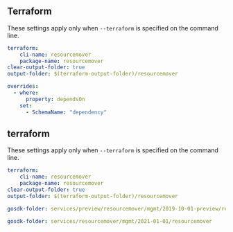 
## Terraform

These settings apply only when `--terraform` is specified on the command line.

``` yaml $(terraform)
terraform:
    cli-name: resourcemover
    package-name: resourcemover
clear-output-folder: true
output-folder: $(terraform-output-folder)/resourcemover
```

``` yaml $(terraform)
overrides:
  - where:
      property: dependsOn
    set:
      - SchemaName: "dependency"
```

## terraform

These settings apply only when `--terraform` is specified on the command line.

``` yaml $(terraform)
terraform:
    cli-name: resourcemover
    package-name: resourcemover
clear-output-folder: true
output-folder: $(terraform-output-folder)/resourcemover
```

```yaml $(tag) == 'package-2019-10-01-preview' && $(terraform)
gosdk-folder: services/preview/resourcemover/mgmt/2019-10-01-preview/resourcemover
```

```yaml $(tag) == 'package-2021-01-01' && $(terraform)
gosdk-folder: services/resourcemover/mgmt/2021-01-01/resourcemover
```
